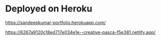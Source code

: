 # Deployed on Heroku
https://sandeepkumar-portfolio.herokuapp.com/

https://6267a9120c18ed717e034e1e--creative-pasca-f5e381.netlify.app/
